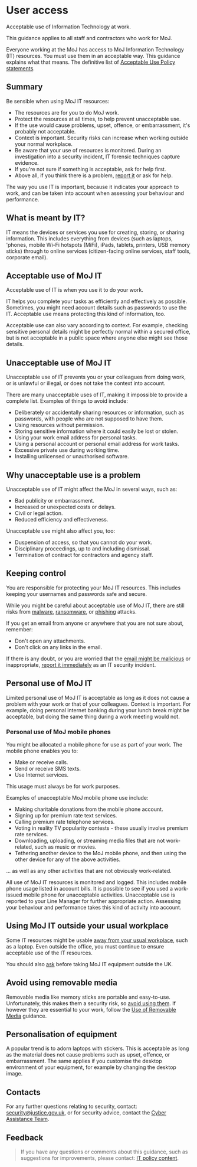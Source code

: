# User access

Acceptable use of Information Technology at work.

This guidance applies to all staff and contractors who work for MoJ.

Everyone working at the MoJ has access to MoJ Information Technology \(IT\) resources. You must use them in an acceptable way. This guidance explains what that means. The definitive list of [Acceptable Use Policy statements](it-acceptable-use-policy.md).

## Summary

Be sensible when using MoJ IT resources:

-   The resources are for you to do MoJ work.
-   Protect the resources at all times, to help prevent unacceptable use.
-   If the use would cause problems, upset, offence, or embarrassment, it's probably not acceptable.
-   Context is important. Security risks can increase when working outside your normal workplace.
-   Be aware that your use of resources is monitored. During an investigation into a security incident, IT forensic techniques capture evidence.
-   If you're not sure if something is acceptable, ask for help first.
-   Above all, if you think there is a problem, [report it](https://intranet.justice.gov.uk/guidance/security/report-a-security-incident/) or ask for help.

The way you use IT is important, because it indicates your approach to work, and can be taken into account when assessing your behaviour and performance.

## What is meant by IT?

IT means the devices or services you use for creating, storing, or sharing information. This includes everything from devices \(such as laptops, 'phones, mobile Wi-Fi hotspots \(MiFi\), iPads, tablets, printers, USB memory sticks\) through to online services \(citizen-facing online services, staff tools, corporate email\).

## Acceptable use of MoJ IT

Acceptable use of IT is when you use it to do your work.

IT helps you complete your tasks as efficiently and effectively as possible. Sometimes, you might need account details such as passwords to use the IT. Acceptable use means protecting this kind of information, too.

Acceptable use can also vary according to context. For example, checking sensitive personal details might be perfectly normal within a secured office, but is not acceptable in a public space where anyone else might see those details.

## Unacceptable use of MoJ IT

Unacceptable use of IT prevents you or your colleagues from doing work, or is unlawful or illegal, or does not take the context into account.

There are many unacceptable uses of IT, making it impossible to provide a complete list. Examples of things to avoid include:

-   Deliberately or accidentally sharing resources or information, such as passwords, with people who are not supposed to have them.
-   Using resources without permission.
-   Storing sensitive information where it could easily be lost or stolen.
-   Using your work email address for personal tasks.
-   Using a personal account or personal email address for work tasks.
-   Excessive private use during working time.
-   Installing unlicensed or unauthorised software.

## Why unacceptable use is a problem

Unacceptable use of IT might affect the MoJ in several ways, such as:

-   Bad publicity or embarrassment.
-   Increased or unexpected costs or delays.
-   Civil or legal action.
-   Reduced efficiency and effectiveness.

Unacceptable use might also affect you, too:

-   Duspension of access, so that you cannot do your work.
-   Disciplinary proceedings, up to and including dismissal.
-   Termination of contract for contractors and agency staff.

## Keeping control

You are responsible for protecting your MoJ IT resources. This includes keeping your usernames and passwords safe and secure.

While you might be careful about acceptable use of MoJ IT, there are still risks from [malware](https://en.wikipedia.org/wiki/Malware), [ransomware](https://en.wikipedia.org/wiki/Ransomware), or [phishing](https://en.wikipedia.org/wiki/Phishing) attacks.

If you get an email from anyone or anywhere that you are not sure about, remember:

-   Don't open any attachments.
-   Don't click on any links in the email.

If there is any doubt, or you are worried that the [email might be malicious](https://intranet.justice.gov.uk/news/ntk-phishing-dont-take-the-bait/) or inappropriate, [report it immediately](https://intranet.justice.gov.uk/guidance/security/report-a-security-incident/) as an IT security incident.

## Personal use of MoJ IT

Limited personal use of MoJ IT is acceptable as long as it does not cause a problem with your work or that of your colleagues. Context is important. For example, doing personal internet banking during your lunch break might be acceptable, but doing the same thing during a work meeting would not.

### Personal use of MoJ mobile phones

You might be allocated a mobile phone for use as part of your work. The mobile phone enables you to:

-   Make or receive calls.
-   Send or receive SMS texts.
-   Use Internet services.

This usage must always be for work purposes.

Examples of unacceptable MoJ mobile phone use include:

-   Making charitable donations from the mobile phone account.
-   Signing up for premium rate text services.
-   Calling premium rate telephone services.
-   Voting in reality TV popularity contests - these usually involve premium rate services.
-   Downloading, uploading, or streaming media files that are not work-related, such as music or movies.
-   Tethering another device to the MoJ mobile phone, and then using the other device for any of the above activities.

... as well as any other activities that are not obviously work-related.

All use of MoJ IT resources is monitored and logged. This includes mobile phone usage listed in account bills. It is possible to see if you used a work-issued mobile phone for unacceptable activities. Unacceptable use is reported to your Line Manager for further appropriate action. Assessing your behaviour and performance takes this kind of activity into account.

## Using MoJ IT outside your usual workplace

Some IT resources might be usable [away from your usual workplace](https://intranet.justice.gov.uk/documents/2017/12/remote-working-and-mobile-computing-security-guide-november-2017.pdf), such as a laptop. Even outside the office, you must continue to ensure acceptable use of the IT resources.

You should also [ask](https://intranet.justice.gov.uk/guidance/security/it-computer-security/accessing-moj-it-systems-from-overseas/) before taking MoJ IT equipment outside the UK.

## Avoid using removable media

Removable media like memory sticks are portable and easy-to-use. Unfortunately, this makes them a security risk, so [avoid using them](https://intranet.justice.gov.uk/guidance/security/it-computer-security/removable-media/). If however they are essential to your work, follow the [Use of Removable Media](https://intranet.justice.gov.uk/guidance/security/it-computer-security/removable-media/) guidance.

## Personalisation of equipment

A popular trend is to adorn laptops with stickers. This is acceptable as long as the material does not cause problems such as upset, offence, or embarrassment. The same applies if you customise the desktop environment of your equipment, for example by changing the desktop image.

## Contacts

For any further questions relating to security, contact: [security@justice.gov.uk](mailto:security@justice.gov.uk), or for security advice, contact the [Cyber Assistance Team](mailto:CyberConsultancy@digital.justice.gov.uk).

## Feedback

> If you have any questions or comments about this guidance, such as suggestions for improvements, please contact: [IT policy content](mailto:itpolicycontent@digital.justice.gov.uk).

